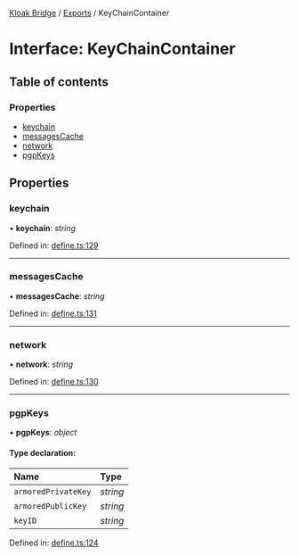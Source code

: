 [Kloak Bridge](../README.md) / [Exports](../modules.md) / KeyChainContainer

# Interface: KeyChainContainer

## Table of contents

### Properties

- [keychain](keychaincontainer.md#keychain)
- [messagesCache](keychaincontainer.md#messagescache)
- [network](keychaincontainer.md#network)
- [pgpKeys](keychaincontainer.md#pgpkeys)

## Properties

### keychain

• **keychain**: *string*

Defined in: [define.ts:129](https://github.com/CoNET-project/kloak-bridge/blob/944a10e/src/define.ts#L129)

___

### messagesCache

• **messagesCache**: *string*

Defined in: [define.ts:131](https://github.com/CoNET-project/kloak-bridge/blob/944a10e/src/define.ts#L131)

___

### network

• **network**: *string*

Defined in: [define.ts:130](https://github.com/CoNET-project/kloak-bridge/blob/944a10e/src/define.ts#L130)

___

### pgpKeys

• **pgpKeys**: *object*

#### Type declaration:

Name | Type |
:------ | :------ |
`armoredPrivateKey` | *string* |
`armoredPublicKey` | *string* |
`keyID` | *string* |

Defined in: [define.ts:124](https://github.com/CoNET-project/kloak-bridge/blob/944a10e/src/define.ts#L124)
